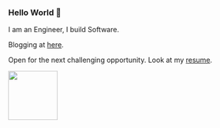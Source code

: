 ### Hello World 👋

I am an Engineer, I build Software.

Blogging at [here](https://isurunuwanthilaka.github.io).

Open for the next challenging opportunity. Look at my [resume](https://isurunuwanthilaka.github.io/docs/cv/resume.pdf).

<img src="https://media.giphy.com/media/MGdfeiKtEiEPS/giphy.gif" width="100">
